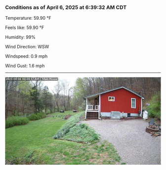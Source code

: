 ### Conditions as of April 6, 2025 at 6:39:32 AM CDT 

Temperature: 59.90 &deg;F

Feels like: 59.90 &deg;F

Humidity: 99%

Wind Direction: WSW

Windspeed: 0.9 mph

Wind Gust: 1.6 mph

---

<img src="./images/latest.jpeg"/>

